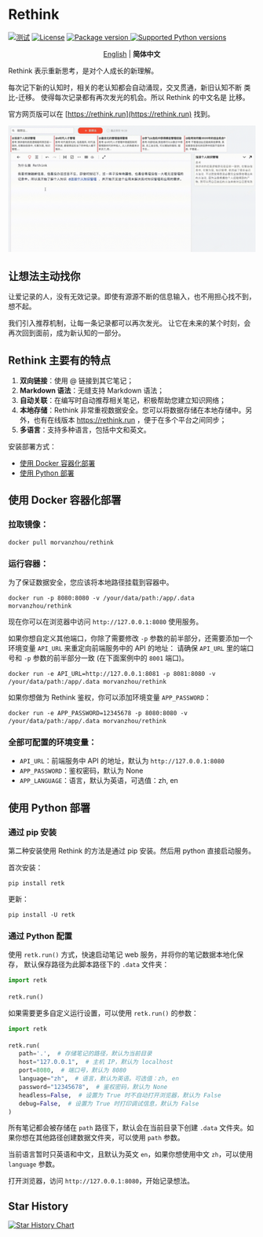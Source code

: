 # Rethink

[![测试](https://github.com/MorvanZhou/rethink/actions/workflows/python-tests.yml/badge.svg)](https://github.com/MorvanZhou/rethink/actions/workflows/python-tests.yml)
[![License](https://img.shields.io/github/license/MorvanZhou/rethink)](https://github.com/MorvanZhou/rethink/blob/master/LICENSE)
<a href="https://pypi.org/project/retk" target="_blank">
<img src="https://img.shields.io/pypi/v/retk?color=%2334D058&label=pypi%20package" alt="Package version">
</a>
<a href="https://pypi.org/project/retk" target="_blank">
<img src="https://img.shields.io/pypi/pyversions/retk.svg?color=%2334D058" alt="Supported Python versions">
</a>

<p align="center">
  <a href="README.md" target="_blank">English</a> | <strong>简体中文</strong>
</p>


Rethink 表示重新思考，是对个人成长的新理解。

每次记下新的认知时，相关的老认知都会自动涌现，交叉贯通，新旧认知不断 类比-迁移。
使得每次记录都有再次发光的机会。所以 Rethink 的中文名是 比移。

官方网页版可以在 [https://rethink.run](https://rethink.run) 找到。

![demo](https://github.com/MorvanZhou/rethink/raw/main/img/demo.gif)

## 让想法主动找你

让爱记录的人，没有无效记录。即使有源源不断的信息输入，也不用担心找不到，想不起。

我们引入推荐机制，让每一条记录都可以再次发光。 让它在未来的某个时刻，会再次回到面前，成为新认知的一部分。

## Rethink 主要有的特点

1. **双向链接**：使用 @ 链接到其它笔记；
2. **Markdown 语法**：无缝支持 Markdown 语法；
3. **自动关联**：在编写时自动推荐相关笔记，积极帮助您建立知识网络；
4. **本地存储**：Rethink 非常重视数据安全。您可以将数据存储在本地存储中。另外，也有在线版本 https://rethink.run
   ，便于在多个平台之间同步；
5. **多语言**：支持多种语言，包括中文和英文。

安装部署方式：

- [使用 Docker 容器化部署](#使用-docker-容器化部署)
- [使用 Python 部署](#使用-python-部署)

## 使用 Docker 容器化部署

### 拉取镜像：

```shell
docker pull morvanzhou/rethink
```

### 运行容器：

为了保证数据安全，您应该将本地路径挂载到容器中。

```shell
docker run -p 8080:8080 -v /your/data/path:/app/.data morvanzhou/rethink
```

现在你可以在浏览器中访问 `http://127.0.0.1:8080` 使用服务。

如果你想自定义其他端口，你除了需要修改 `-p` 参数的前半部分，还需要添加一个环境变量 `API_URL` 来重定向前端服务中的 API 的地址：
请确保 `API_URL` 里的端口号和 `-p` 参数的前半部分一致 (在下面案例中的 `8001` 端口)。

```shell 
docker run -e API_URL=http://127.0.0.1:8081 -p 8081:8080 -v /your/data/path:/app/.data morvanzhou/rethink
```

如果你想做为 Rethink 鉴权，你可以添加环境变量 `APP_PASSWORD`：

```shell
docker run -e APP_PASSWORD=12345678 -p 8080:8080 -v /your/data/path:/app/.data morvanzhou/rethink
```

### 全部可配置的环境变量：

- `API_URL`：前端服务中 API 的地址，默认为 `http://127.0.0.1:8080`
- `APP_PASSWORD`：鉴权密码，默认为 None
- `APP_LANGUAGE`：语言，默认为英语，可选值：zh, en

## 使用 Python 部署

### 通过 pip 安装

第二种安装使用 Rethink 的方法是通过 pip 安装。然后用 python 直接启动服务。

首次安装：

```shell
pip install retk
```

更新：

```shell
pip install -U retk
```

### 通过 Python 配置

使用 `retk.run()` 方式，快速启动笔记 web 服务，并将你的笔记数据本地化保存，
默认保存路径为此脚本路径下的 `.data` 文件夹：

```python
import retk

retk.run()
```

如果需要更多自定义运行设置，可以使用 `retk.run()` 的参数：

```python
import retk

retk.run(
   path='.',  # 存储笔记的路径，默认为当前目录
   host="127.0.0.1",  # 主机 IP，默认为 localhost
   port=8080,  # 端口号，默认为 8080
   language="zh",  # 语言，默认为英语。可选值：zh, en
   password="12345678",  # 鉴权密码，默认为 None
   headless=False,  # 设置为 True 时不自动打开浏览器，默认为 False
   debug=False,  # 设置为 True 时打印调试信息，默认为 False
)
```

所有笔记都会被存储在 `path` 路径下，默认会在当前目录下创建 `.data`
文件夹。如果你想在其他路径创建数据文件夹，可以使用 `path` 参数。

当前语言暂时只英语和中文，且默认为英文 `en`，如果你想使用中文 `zh`，可以使用 `language` 参数。

打开浏览器，访问 `http://127.0.0.1:8080`，开始记录想法。

## Star History

<a href="https://star-history.com/?utm_source=bestxtools.com#MorvanZhou/rethink&Date">
  <picture>
    <source media="(prefers-color-scheme: dark)" srcset="https://api.star-history.com/svg?repos=MorvanZhou/rethink&type=Date&theme=dark" />
    <source media="(prefers-color-scheme: light)" srcset="https://api.star-history.com/svg?repos=MorvanZhou/rethink&type=Date" />
    <img alt="Star History Chart" src="https://api.star-history.com/svg?repos=MorvanZhou/rethink&type=Date" />
  </picture>
</a>
